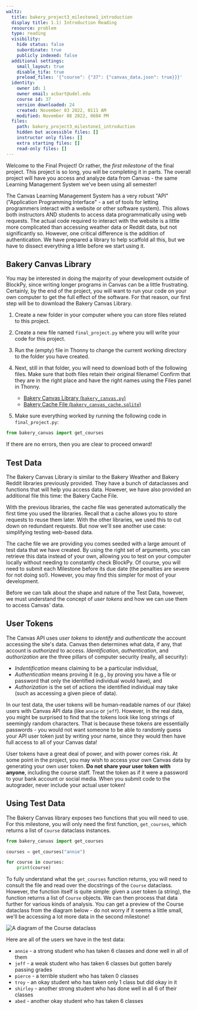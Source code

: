 ```yaml
---
waltz:
  title: bakery_project3_milestone1_introduction
  display title: 1.1) Introduction Reading
  resource: problem
  type: reading
  visibility:
    hide status: false
    subordinate: true
    publicly indexed: false
  additional settings:
    small_layout: true
    disable_tifa: true
    preload_files: '{"course": {"37": {"canvas_data.json": true}}}'
  identity:
    owner id: 1
    owner email: acbart@udel.edu
    course id: 37
    version downloaded: 24
    created: November 03 2022, 0111 AM
    modified: November 08 2022, 0604 PM
  files:
    path: bakery_project3_milestone1_introduction
    hidden but accessible files: []
    instructor only files: []
    extra starting files: []
    read-only files: []
---
```

Welcome to the Final Project! Or rather, the *first milestone* of the final project. This project is so long, you will be completing it in parts. The overall project will have you access and analyze data from Canvas - the same Learning Management System we've been using all semester!

The Canvas Learning Management System has a very robust "API" ("Application Programming Interface" - a set of tools for letting programmers interact with a website or other software system). This allows both instructors AND students to access data programmatically using web requests. The actual code required to interact with the website is a little more complicated than accessing weather data or Reddit data, but not significantly so. However, one critical difference is the addition of authentication. We have prepared a library to help scaffold all this, but we have to dissect everything a little before we start using it.

## Bakery Canvas Library

You may be interested in doing the majority of your development outside of BlockPy, since writing longer programs in Canvas can be a little frustrating. Certainly, by the end of the project, you will want to run your code on your own computer to get the full effect of the software. For that reason, our first step will be to download the Bakery Canvas Library.

1. Create a new folder in your computer where you can store files related to this project.
2. Create a new file named `final_project.py` where you will write your code for this project.
3. Run the (empty) file in Thonny to change the current working directory to the folder you have created.
4. Next, still in that folder, you will need to download both of the following files. Make sure that both files retain their original filename! Confirm that they are in the right place and have the right names using the Files panel in Thonny.

    * <a href="https://blockpy.cis.udel.edu/blockpy/download_file?placement=course&directory=37&filename=bakery_canvas.py" download>Bakery Canvas Library (<code>bakery_canvas.py</code>)</a>
    * <a href="https://blockpy.cis.udel.edu/blockpy/download_file?placement=course&directory=37&filename=bakery_canvas_cache.sqlite" download>Bakery Cache File (<code>bakery_canvas_cache.sqlite</code>)</a>

5. Make sure everything worked by running the following code in `final_project.py`:

```python
from bakery_canvas import get_courses
```

If there are no errors, then you are clear to proceed onward!

## Test Data

The Bakery Canvas Library is similar to the Bakery Weather and Bakery Reddit libraries previously provided. They have a bunch of dataclasses and functions that will help you access data. However, we have also provided an additional file this time: the Bakery Cache File.

With the previous libraries, the cache file was generated automatically the first time you used the libraries. Recall that a cache allows you to store requests to reuse them later. With the other libraries, we used this to cut down on redundant requests. But now we'll see another use case: simplifying testing web-based data.

The cache file we are providing you comes seeded with a large amount of test data that we have created. By using the right set of arguments, you can retrieve this data instead of your own, allowing you to test on your computer locally without needing to constantly check BlockPy. Of course, you will need to submit each Milestone before its due date (the penalties are severe for not doing so!). However, you may find this simpler for most of your development.

Before we can talk about the shape and nature of the Test Data, however, we must understand the concept of *user tokens* and how we can use them to access Canvas' data.

## User Tokens

The Canvas API uses *user tokens* to *identify* and *authenticate* the account accessing the site's data. Canvas then determines what data, if any, that account is *authorized* to access. *Identification*, *authentication*, and *authorization* are the three pillars of computer security (really, all security):

* *Indentification* means claiming to be a particular individual,
* *Authentication* means proving it (e.g., by proving you have a file or password that only the identified individual would have), and 
* *Authorization* is the set of actions the identified individual may take (such as accessing a given piece of data).

In our test data, the user tokens will be human-readable names of our (fake) users with Canvas API data (like `annie` or `jeff`). However, in the real data, you might be surprised to find that the tokens look like long strings of seemingly random characters. That is because these tokens are essentially passwords - you would not want someone to be able to randomly guess your API user token just by writing your name, since they would then have full access to all of your Canvas data!

User tokens have a great deal of power, and with power comes risk. At some point in the project, you may wish to access your own Canvas data by generating your own user token. **Do not share your user token with anyone**, including the course staff. Treat the token as if it were a password to your bank account or social media. When you submit code to the autograder, never include your actual user token!

## Using Test Data

The Bakery Canvas library exposes two functions that you will need to use. For this milestone, you will only need the first function, `get_courses`, which returns a list of `Course` dataclass instances.

```python try-get-courses
from bakery_canvas import get_courses

courses = get_courses("annie")

for course in courses:
    print(course)
```

To fully understand what the `get_courses` function returns, you will need to consult the file and read over the docstrings of the `Course` dataclass. However, the function itself is quite simple: given a user token (a string), the function returns a list of `Course` objects. We can then process that data further for various kinds of analysis. You can get a preview of the Course dataclass from the diagram below - do not worry if it seems a little small, we'll be accessing a lot more data in the second milestone!

![A diagram of the Course dataclass](course_diagram.png)

Here are all of the users we have in the test data:

* `annie` - a strong student who has taken 6 classes and done well in all of them
* `jeff` - a weak student who has taken 6 classes but gotten barely passing grades
* `pierce` - a terrible student who has taken 0 classes
* `troy` - an okay student who has taken only 1 class but did okay in it
* `shirley` - another strong student who has done well in all 6 of their classes
* `abed` - another okay student who has taken 6 classes
